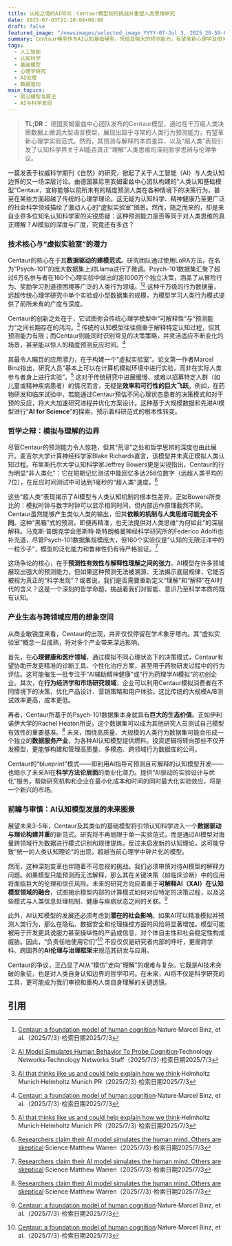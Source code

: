 ```yaml
---
title: 认知之境的AI叩问：Centaur模型如何挑战并重塑人类思维研究
date: 2025-07-03T21:10:04+08:00
draft: false
featured_image: "/newsimages/selected_image_YYYY-07-Jul 3, 2025_20-59-06-607.jpg"
summary: Centaur模型作为AI认知基础模型，凭借其强大的预测能力，有望革新心理学及相关领域的实验范式，提供一个高效的“虚拟实验室”。然而，该模型在预测与真正理解人类认知之间引发了深刻的哲学与伦理争议，其“超人类”表现和泛化能力局限性，促使我们重新思考AI在科学发现中的角色与边界。这项研究不仅是技术突破，更是对人类智能本质的持续叩问。
tags: 
  - 人工智能
  - 认知科学
  - 基础模型
  - 心理学研究
  - AI伦理
  - 数据驱动
main_topics: 
  - 前沿模型与算法
  - AI与科学发现
---
```


> **TL;DR：** 德国亥姆霍兹中心团队发布的Centaur模型，通过在千万级人类决策数据上微调大型语言模型，展现出超乎寻常的人类行为预测能力，有望革新心理学实验范式。然而，其预测与解释的本质差异、以及“超人类”表现引发了认知科学界关于AI能否真正“理解”人类思维的深刻哲学思辨与伦理争议。

一篇发表于权威科学期刊《自然》的研究，掀起了关于人工智能（AI）与人类认知边界的又一场深层讨论。由德国慕尼黑亥姆霍兹中心团队构建的“人类认知基础模型”Centaur，宣称能够以前所未有的精度预测人类在各种情境下的决策行为，甚至在某些方面超越了传统的心理学理论。这无疑为认知科学、精神健康乃至更广泛的社会科学领域描绘了激动人心的“虚拟实验室”图景。然而，随之而来的，却是来自业界多位知名认知科学家的尖锐质疑：这种预测能力是否等同于对人类思维的真正理解？AI模拟的深度与广度，究竟还有多远？

### 技术核心与“虚拟实验室”的潜力

Centaur的核心在于其**数据驱动的建模范式**。研究团队通过使用LoRA方法，在名为“Psych-101”的庞大数据集上对Llama进行了微调。Psych-101数据集汇聚了超过6万名参与者在160个心理实验中做出的逾1000万个独立决策，涵盖了从冒险行为、奖励学习到道德困境等广泛的人类行为领域。[^1][^6] 这种千万级的行为数据量，远超传统心理学研究中单个实验或小型数据集的规模，为模型学习人类行为模式提供了前所未有的广度与深度。

Centaur的创新之处在于，它试图弥合传统心理学模型中“可解释性”与“预测能力”之间长期存在的鸿沟。[^3] 传统的认知模型往往侧重于解释特定认知过程，但其预测能力有限；而Centaur则能同时识别常见的决策策略，并灵活适应不断变化的场景，甚至能以惊人的精度预测反应时间。[^1]

其最令人瞩目的应用潜力，在于构建一个“虚拟实验室”。论文第一作者Marcel Binz指出，研究人员“基本上可以在计算机模拟环境中进行实验，而非在实际人类参与者身上进行实验”。[^3] 这对于传统研究中进展缓慢、或难以招募特定人群（如儿童或精神疾病患者）的情况而言，无疑是**效率和可行性的巨大飞跃**。例如，在药物研发和临床试验中，若能通过Centaur预估不同心理状态患者的决策模式和对干预的反应，将大大加速研究进程并优化方案设计。这种基于大规模数据和先进AI模型进行“**AI for Science**”的探索，预示着科研范式的根本性转变。

### 哲学之辩：模拟与理解的边界

尽管Centaur的预测能力令人惊艳，但其“荒谬”之处和哲学思辨的深度也由此展开。麦吉尔大学计算神经科学家Blake Richards直言，该模型并未真正模拟人类认知过程。布里斯托尔大学认知科学家Jeffrey Bowers更是尖锐指出，Centaur的行为明显“非人类化”：它在短期记忆测试中能回忆多达256位数字（远超人类平均的7位），在反应时间测试中可达到1毫秒的“超人类”速度。[^2]

这些“超人类”表现揭示了AI模型与人类认知机制的根本性差异。正如Bowers所类比的：模拟时钟与数字时钟可以显示相同时间，但内部运作原理截然不同。Centaur虽然能够产生类似人类的输出，但其**依赖的机制与人类思维可能完全不同**。这种“黑箱”式的预测，即便再精准，也无法提供对人类思维“为何如此”的深层解释。马克斯·普朗克学会恩斯特·斯特朗格曼神经科学研究所的Federico Adolfi也补充道，尽管Psych-101数据集规模庞大，但160个实验仅是“认知的无限汪洋中的一粒沙子”，模型的泛化能力和鲁棒性仍有待严格验证。[^2]

这场争论的核心，在于**预测性有效性与解释性理解之间的张力**。AI模型在许多领域展现出强大的预测能力，但如果这种预测无法被溯源、无法揭示底层规律，它能否被视为真正的“科学发现”？或者说，我们是否需要重新定义“理解”和“解释”在AI时代的含义？这是一个深刻的哲学命题，挑战着我们对智能、意识乃至科学本质的既有认知。

### 产业生态与跨领域应用的想象空间

从商业敏锐度来看，Centaur的出现，并非仅仅停留在学术象牙塔内。其“虚拟实验室”概念一旦成熟，将对多个产业带来深远影响。

首先，在**心理健康和医疗领域**，通过模拟不同心理状态下的决策模式，Centaur有望协助开发更精准的诊断工具、个性化治疗方案，甚至用于药物研发过程中的行为评估。这可能催生一批专注于“AI辅助精神健康”或“行为药理学AI模拟”的初创企业。其次，在**行为经济学和市场研究领域**，企业可以利用Centaur模拟消费者在不同情境下的决策，优化产品设计、营销策略和用户体验。这比传统的大规模A/B测试效率更高，成本更低。

再者，Centaur所基于的Psych-101数据集本身就具有**巨大的生态价值**。正如伊利诺伊大学的Rachel Heaton所说，这个数据集可以成为其他研究人员测试自己模型有效性的重要基准。[^2] 未来，围绕高质量、大规模的人类行为数据集可能会形成一个独立的**数据服务产业**，为各种AI认知模型提供燃料。投资逻辑将转向那些不仅开发模型，更能够构建和管理高质量、多模态、跨领域行为数据库的公司。

Centaur的“blueprint”模式——即利用AI指导可预测且可解释的认知模型开发——也暗示了未来AI在**科学方法论层面**的商业化潜力。提供“AI驱动的实验设计与优化”服务，帮助研究机构和企业在最小化成本和时间的同时最大化实验效应，将是一个新兴的市场。

### 前瞻与审慎：AI认知模型发展的未来图景

展望未来3-5年，Centaur及其类似的基础模型将引领认知科学进入一个**数据驱动与理论构建并重**的新范式。研究将不再局限于单一实验范式，而是通过AI模型对海量跨领域行为数据进行模式识别和规律提炼，反过来启发新的认知理论。这可能导致“统一的人类认知理论”的出现，超越当前心理学中碎片化的模型。

然而，这种深刻变革也伴随着不可忽视的挑战。我们必须审慎对待AI模型的解释力问题。如果模型只能预测而无法解释，那么其在关键决策（如临床诊断）中的应用将面临巨大的伦理和信任风险。未来的研究方向应着重于**可解释AI（XAI）在认知模型领域的融合**，试图揭示模型内部的计算模式如何对应特定的决策过程，以及这些模式与人类信息处理机制、健康与疾病状态之间的关联。[^1]

此外，AI认知模型的发展还必须考虑到**潜在的社会影响**。如果AI可以精准模拟并预测人类行为，那么在隐私、数据安全和伦理操控方面的风险将显著增加。模型可能被用于开发更具说服力甚至操纵性的产品或信息，对个体自主性和社会稳定性构成威胁。因此，“负责任地使用它们”[^1] 不应仅仅是研究者内部的呼吁，更需跨学科、跨国界的**AI伦理与治理框架**来规范其研发与应用。

Centaur的争议，正凸显了AI从“模仿”走向“理解”的艰难与复杂。它既是AI技术突破的象征，也是对人类自身认知边界的哲学叩问。在未来，AI将不仅是科学研究的工具，更可能成为我们审视和重构人类自身理解的关键透镜。

## 引用

[^1]: [Centaur: a foundation model of human cognition](https://www.nature.com/articles/s41586-025-09215-4)·Nature·Marcel Binz, et al.（2025/7/3）·检索日期2025/7/3
[^2]: [Researchers claim their AI model simulates the human mind. Others are skeptical](https://www.science.org/content/article/researchers-claim-their-ai-model-simulates-human-mind-others-are-skeptical)·Science·Matthew Warren（2025/7/3）·检索日期2025/7/3
[^3]: [AI that thinks like us and could help explain how we think](https://www.helmholtz-munich.de/en/newsroom/news-all/artikel/ai-that-thinks-like-us-and-could-help-explain-how-we-think)·Helmholtz Munich·Helmholtz Munich PR（2025/7/3）·检索日期2025/7/3
[^4]: [Nature研究遭质疑：像人类一样思考的AI，竟有点“荒谬”？](https://m.huxiu.com/article/4536236.html)·虎嗅网·学术头条（2025/7/3）·检索日期2025/7/3
[^5]: [Nature研究遭质疑：像人类一样思考的AI，竟有点“荒谬”？](https://mp.weixin.qq.com/s?__biz=Mzg4MDE3OTA5NA==&mid=2247597715&idx=1&sn=dd5f61cdbcbe9cd27cd35d8fec5cd09c&chksm=ce091ca28dd1a08d491c3f431b8143bad5d1be4cf74dea0e9d9f74a5f8741c47c2ff644f7806&scene=0&xtrack=1#rd)·学术头条·学术头条（2025/7/3）·检索日期2025/7/3
[^6]: [AI Model Simulates Human Behavior To Probe Cognition](https://www.technologynetworks.com/tn/news/ai-that-simulates-human-behavior-could-enhance-understanding-of-cognition-401807)·Technology Networks·Technology Networks Staff（2025/7/3）·检索日期2025/7/3
[^7]: [Centaur - 半人马：人类认知的基础模型](https://www.alphaxiv.org/zh/overview/2410.20268v1)·alphaXiv·Anonymous（2025/7/3）·检索日期2025/7/3
[^8]: [[论文审查] Centaur: a foundation model of human cognition](https://www.themoonlight.io/zh/review/centaur-a-foundation-model-of-human-cognition)·The Moonlight·The Moonlight（2025/7/3）·检索日期2025/7/3
[^9]: [基于千万次人类选择训练的AI，如今它的思维和反应已与我们无异](https://www.sohu.com/a/910369950_121010025)·搜狐·搜狐科技（2025/7/3）·检索日期2025/7/3
